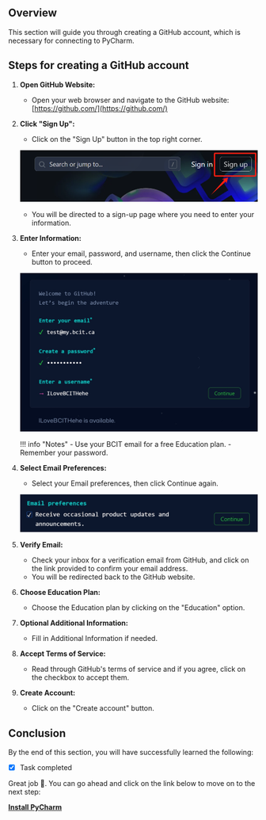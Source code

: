 ## Overview

This section will guide you through creating a GitHub account, which is necessary for connecting to PyCharm.

## Steps for creating a GitHub account

1. **Open GitHub Website:**
    - Open your web browser and navigate to the GitHub website: [https://github.com/](https://github.com/)
    
2. **Click "Sign Up":**
    - Click on the "Sign Up" button in the top right corner.

    ![Sign Up](gh1.png)

    - You will be directed to a sign-up page where you need to enter your information.

3. **Enter Information:**
    - Enter your email, password, and username, then click the Continue button to proceed.

    ![Enter Info](gh2.png)

    !!! info "Notes"
        - Use your BCIT email for a free Education plan.
        - Remember your password.
        
4. **Select Email Preferences:**
    - Select your Email preferences, then click Continue again.

    ![Email preferences](gh3.png)
    
5. **Verify Email:**
    - Check your inbox for a verification email from GitHub, and click on the link provided to confirm your email address.
    - You will be redirected back to the GitHub website.

6. **Choose Education Plan:**
    - Choose the Education plan by clicking on the "Education" option.

7. **Optional Additional Information:**
    - Fill in Additional Information if needed.

8. **Accept Terms of Service:**
    - Read through GitHub's terms of service and if you agree, click on the checkbox to accept them.

9. **Create Account:**
    - Click on the "Create account" button.

## Conclusion
By the end of this section, you will have successfully learned the following:

- [x] Task completed


Great job 🤗. You can go ahead and click on the link below to move on to the next step:

**[Install PyCharm](pycharmInstallation.md)**
